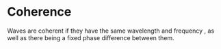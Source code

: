 # Coherence
Waves are coherent if they have the same wavelength and frequency , as well as there being a fixed phase difference between them.
